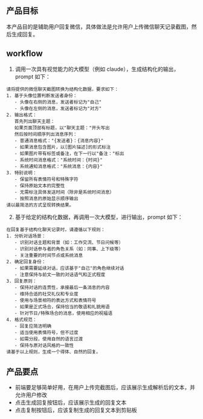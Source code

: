 ## 产品目标

本产品目的是辅助用户回复微信，具体做法是允许用户上传微信聊天记录截图，然后生成回复。

## workflow

1. 调用一次具有视觉能力的大模型（例如 claude），生成结构化的输出，prompt 如下：
```
请将提供的微信聊天截图转换为结构化数据，要求如下：
1. 基于头像位置判断发送者身份：
   - 头像在右侧的消息，发送者标记为"自己"
   - 头像在左侧的消息，发送者标记为"对方"
2. 输出格式：
   首先列出聊天主题：
   如果页面顶部有标题，以"聊天主题："开头写出
   然后按时间顺序列出消息序列：
   - 普通消息格式："{发送者}：{消息内容}"
   - 如果消息包含图片，以[图片描述]的形式标注
   - 如果图片带有标签或备注，在下一行以"备注："标出
   - 系统时间消息格式："系统时间：{时间}"
   - 系统通知消息格式："系统消息：{内容}"
3. 特别说明：
   - 保留所有表情符号和特殊字符
   - 保持原始文本的完整性
   - 无需标注具体发送时间（除非是系统时间消息）
   - 按照消息的原始显示顺序输出
请以最简洁的方式呈现转换结果。
```

2. 基于给定的结构化数据，再调用一次大模型，进行输出，prompt 如下：
```
在回复基于结构化聊天记录时，请遵循以下规则：
1. 分析对话场景：
   - 识别对话主题和背景（如：工作交流、节日问候等）
   - 识别对话参与者的角色关系（如：同事、上下级等）
   - 关注重要的时间节点或系统消息
2. 确定回复身份：
   - 如果需要延续对话，应该基于"自己"的角色继续对话
   - 注意保持与前文一致的对话语气和正式程度
3. 回复原则：
   - 保持对话的连贯性，承接最后一条消息的内容
   - 维持合适的社交礼仪和专业度
   - 使用与场景相符的表达方式和表情符号
   - 如果是正式场合，保持恰当的敬语和礼貌用语
   - 针对节日/特殊场合的消息，使用相应的祝福语
4. 格式规范：
   - 回复应简洁明确
   - 适当使用表情符号，但不过度
   - 如需分段，使用自然的语言过渡
   - 保持与原对话风格的一致性
请基于以上规则，生成一个得体、自然的回复。
```

## 产品要点

- 前端要足够简单好用，在用户上传完截图后，应该展示生成解析后的文本，并允许用户修改
- 点击生成回复按钮后，应该展示生成的回复文本
- 点击复制按钮后，应该复制生成的回复文本到剪贴板